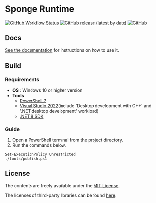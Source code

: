 # Sponge Runtime

<p align="left">
    <a target="_blank" href="https://github.com/root-square/sponge-runtime/actions"><img alt="GitHub Workflow Status" src="https://img.shields.io/github/actions/workflow/status/root-square/sponge-runtime/publish.yml?branch=main"></a>
    <a target="_blank" href="https://github.com/root-square/sponge-runtime/releases/latest"><img alt="GitHub release (latest by date)" src="https://img.shields.io/github/v/release/root-square/sponge-runtime"></a>
    <a target="_blank" href="https://github.com/root-square/sponge-runtime/blob/main/docs/LICENSE.md"><img alt="GitHub" src="https://img.shields.io/github/license/root-square/sponge-runtime"></a>
</p>

## Docs
[See the documentation](./docs/GUIDE.md) for instructions on how to use it.

## Build
### Requirements
 * __OS__ : Windows 10 or higher version
 * __Tools__
   * [PowerShell 7](https://github.com/PowerShell/PowerShell)
   * [Visual Studio 2022](https://visualstudio.microsoft.com/)(include 'Desktop development with C++' and '.NET desktop development' workload)
   * [.NET 8 SDK](https://dotnet.microsoft.com/en-us/download)

### Guide
1. Open a PowerShell terminal from the project directory.
2. Run the commands below.
```pwsh
Set-ExecutionPolicy Unrestricted
./tools/publish.ps1
```

## License
The contents are freely available under the [MIT License](http://opensource.org/licenses/MIT).

The licenses of third-party libraries can be found [here](./docs/OPENSOURCES.md).
